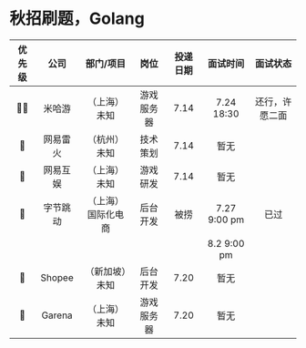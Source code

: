 # 秋招刷题，Golang

| 优先级 | 公司 | 部门/项目 | 岗位 | 投递日期 | 面试时间 | 面试状态 |
| :----: | :----: | :----: | :----: | :----: | :----: | :----: |
| 🚀🚀 | 米哈游 | （上海）未知 | 游戏服务器 | 7.14 | 7.24 18:30 | 还行，许愿二面 | 
| 🚌 | 网易雷火 | （杭州）未知 | 技术策划 | 7.14 | 暂无 |
| 🚀 | 网易互娱 | （上海）未知 | 游戏研发 | 7.14 | 暂无 |
| 🚄 | 字节跳动 | （上海）国际化电商 | 后台开发 | 被捞 | 7.27 9:00 pm | 已过 |
| |   |   |   |  | 8.2 9:00 pm |  |
| 🚄 | Shopee | （新加坡）未知 | 后台开发 | 7.20 | 暂无 |
| 🚌 | Garena | （上海）未知 | 游戏服务器 | 7.20 | 暂无 |

